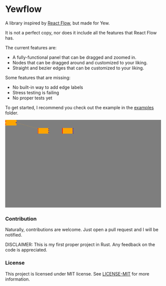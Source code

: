 # Yewflow

A library inspired by [React Flow](https://reactflow.dev), but made for Yew.

It is not a perfect copy, nor does it include all the features that React Flow has.

The current features are:
- A fully-functional panel that can be dragged and zoomed in.
- Nodes that can be dragged around and customized to your liking.
- Straight and bezier edges that can be customized to your liking.

Some features that are missing:
- No built-in way to add edge labels
- Stress testing is failing
- No proper tests yet

To get started, I recommend you check out the example in the [examples](examples) folder.

!["Example of Yewflow in action"](example.gif)

### Contribution

Naturally, contributions are welcome. Just open a pull request and I will be notified.

DISCLAIMER: This is my first proper project in Rust. Any feedback on the code is appreciated.

### License

This project is licensed under MIT license. See [LICENSE-MIT](LICENSE-MIT) for more information.